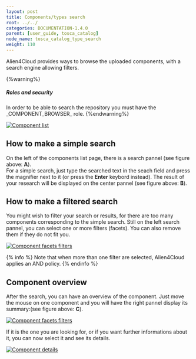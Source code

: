```yaml
---
layout: post
title: Components/types search
root: ../../
categories: DOCUMENTATION-1.4.0
parent: [user_guide, tosca_catalog]
node_name: tosca_catalog_type_search
weight: 110
---
```


Alien4Cloud  provides ways to browse the uploaded components, with a search engine allowing filters.

{%warning%}
<h5>Roles and security</h5>
In order to be able to search the repository you must have the _COMPONENT_BROWSER_ role.
{%endwarning%}

[![Component list](../../images/components_guide/components-list-en.png)](../../images/components_guide/components-list-en.png)

## How to make a simple search

On the left of the components list page, there is a search pannel (see figure above: **A**).<br>
For a  simple search, just type the searched text in the seach field and press the magnifier next to it (or press the **Enter** keybord instead). The result of your research will be displayed on the center pannel (see figure above: **B**).

## How to make a filtered search

You might wish to filter your search or results, for there are too many components corresponding to the simple search.
Still on the left search pannel, you can select one or more filters (facets). You can also remove them if they do not fit you.

[![Component facets filters](../../images/components_guide/components-list-search-facets.png)](../../images/components_guide/components-list-search-facets.png)


{% info %}
Note that when more than one filter are selected, Alien4Cloud applies an AND policy.
{% endinfo %}

## Component overview

After the search, you can have an overview of the component. Just move the mouse on one component and you will have the right pannel display its summary:(see figure above: **C**).

[![Component facets filters](../../images/components_guide/components-overview.png)](../../images/components_guide/components-overview.png)

If it is the one you are looking for, or if you want further informations about it, you can now select it and see its details.

[![Component details](../../images/components_guide/component-details.png)](../../images/components_guide/component-details.png)
